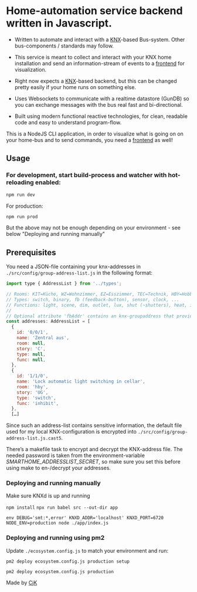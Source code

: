 # Home-automation service backend written in Javascript.

- Written to automate and interact with a [KNX](https://en.wikipedia.org/wiki/KNX_(standard))-based Bus-system. Other bus-components / standards may follow.

- This service is meant to collect and interact with your KNX home installation and send an information-stream of events to a [frontend](https://github.com/cjk/smart-home-app) for visualization.

- Right now expects a [KNX](https://en.wikipedia.org/wiki/KNX_(standard))-based backend, but this can be changed pretty easily if your home runs on something else.

- Uses Websockets to communicate with a realtime datastore (GunDB) so you can exchange messages with the bus real fast and bi-directional.

- Built using modern functional reactive technologies, for clean, readable code and easy to understand program-flow.

This is a NodeJS CLI application, in order to visualize what is going on on your home-bus and to send commands, you need a [frontend](https://github.com/cjk/smart-home-app) as well!

## Usage

### For development, start build-process and watcher with hot-reloading enabled:

```js
npm run dev
```

For production:

```js
npm run prod
```
But the above may not be enough depending on your environment - see below "Deploying and running manually"

## Prerequisites

You need a JSON-file containing your knx-addresses in `./src/config/group-address-list.js` in the following format:

``` javascript
import type { AddressList } from '../types';

// Rooms: KIT=Küche, WZ=Wohnzimmer, EZ=Esszimmer, TEC=Technik, HBY=Hobby, CEL-[1-3]=Cellar, OFFICE=Büro, KND-[1-3]=Kind, BATH=Bad, REST=Gäste-WC
// Types: switch, binary, fb (feedback-button), sensor, clock, ...
// Functions: light, scene, dim, outlet, lux, shut (~shutters), heat, inhibit (~ Sperre/Zwangsführung), time, date
//
// Optional attribute 'fbAddr' contains an knx-groupaddress that provides a feedback-value for current address ('Rückmeldeobjekt')
const addresses: AddressList = [
  {
    id: '0/0/1',
    name: 'Zentral aus',
    room: null,
    story: 'C',
    type: null,
    func: null,
  },
  {
    id: '1/1/0',
    name: 'Lock automatic light switching in cellar',
    room: 'hby',
    story: 'UG',
    type: 'switch',
    func: 'inhibit',
  },
  […]
```
Since such an address-list contains sensitive information, the default file used for my local KNX-configuration is encrypted into `./src/config/group-address-list.js.cast5`.

There’s a makefile task to encrypt and decrypt the KNX-address file. The needed password is taken from the environment-variable *SMARTHOME_ADDRESSLIST_SECRET*, so make sure you set this before using make to en-/decrypt your addresses.

### Deploying and running manually

Make sure KNXd is up and running

`npm install`
`npx run babel src --out-dir app`

`env DEBUG='smt:*,error' KNXD_ADDR='localhost' KNXD_PORT=6720 NODE_ENV=production node ./app/index.js`

### Deploying and running using pm2

Update `./ecosystem.config.js` to match your environment and run:

`pm2 deploy ecosystem.config.js production setup`

`pm2 deploy ecosystem.config.js production`

Made by [CjK](https://twitter.com/cjk)
